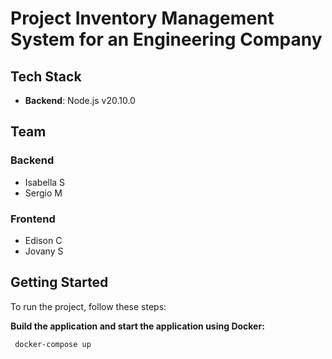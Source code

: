 # Project Inventory Management System for an Engineering Company

## Tech Stack

- **Backend**: Node.js v20.10.0

## Team

### Backend
- Isabella S
- Sergio M

### Frontend
- Edison C
- Jovany S

## Getting Started

To run the project, follow these steps:

**Build the application and start the application using Docker:**

```bash
 docker-compose up
```
